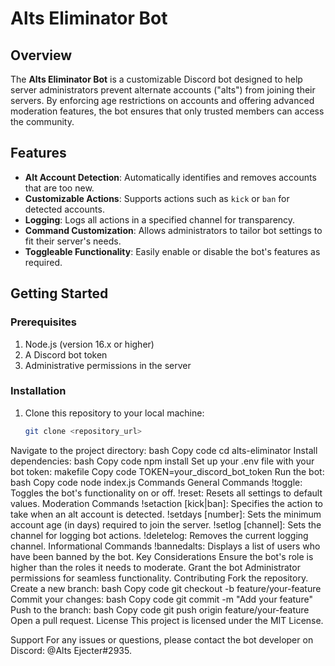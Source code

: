 # Alts Eliminator Bot

## Overview
The **Alts Eliminator Bot** is a customizable Discord bot designed to help server administrators prevent alternate accounts ("alts") from joining their servers. By enforcing age restrictions on accounts and offering advanced moderation features, the bot ensures that only trusted members can access the community.

## Features
- **Alt Account Detection**: Automatically identifies and removes accounts that are too new.
- **Customizable Actions**: Supports actions such as `kick` or `ban` for detected accounts.
- **Logging**: Logs all actions in a specified channel for transparency.
- **Command Customization**: Allows administrators to tailor bot settings to fit their server's needs.
- **Toggleable Functionality**: Easily enable or disable the bot's features as required.

## Getting Started

### Prerequisites
1. Node.js (version 16.x or higher)
2. A Discord bot token
3. Administrative permissions in the server

### Installation
1. Clone this repository to your local machine:
   ```bash
   git clone <repository_url>
Navigate to the project directory:
bash
Copy code
cd alts-eliminator
Install dependencies:
bash
Copy code
npm install
Set up your .env file with your bot token:
makefile
Copy code
TOKEN=your_discord_bot_token
Run the bot:
bash
Copy code
node index.js
Commands
General Commands
!toggle: Toggles the bot's functionality on or off.
!reset: Resets all settings to default values.
Moderation Commands
!setaction [kick|ban]: Specifies the action to take when an alt account is detected.
!setdays [number]: Sets the minimum account age (in days) required to join the server.
!setlog [channel]: Sets the channel for logging bot actions.
!deletelog: Removes the current logging channel.
Informational Commands
!bannedalts: Displays a list of users who have been banned by the bot.
Key Considerations
Ensure the bot's role is higher than the roles it needs to moderate.
Grant the bot Administrator permissions for seamless functionality.
Contributing
Fork the repository.
Create a new branch:
bash
Copy code
git checkout -b feature/your-feature
Commit your changes:
bash
Copy code
git commit -m "Add your feature"
Push to the branch:
bash
Copy code
git push origin feature/your-feature
Open a pull request.
License
This project is licensed under the MIT License.

Support
For any issues or questions, please contact the bot developer on Discord: @Alts Ejecter#2935.
